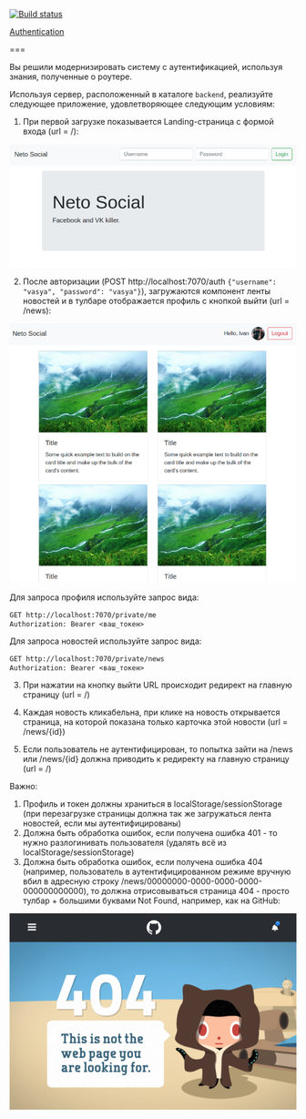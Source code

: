 [![Build status](https://ci.appveyor.com/api/projects/status/fa9nfnfrca8ya8s4/branch/master?svg=true)](https://ci.appveyor.com/project/RebikHub/ra-route-auth/branch/master)

[Authentication](https://rebikhub.github.io/ra-route-auth/)

===

Вы решили модернизировать систему с аутентификацией, используя знания, полученные о роутере.

Используя сервер, расположенный в каталоге `backend`, реализуйте следующее приложение, удовлетворяющее следующим условиям:

1. При первой загрузке показывается Landing-страница с формой входа (url = /):

![](./assets/unauthenticated.png)

2. После авторизации (POST http://localhost:7070/auth `{"username": "vasya", "password": "vasya"}`), загружаются компонент ленты новостей и в тулбаре отображается профиль с кнопкой выйти (url = /news):

![](./assets/authenticated.png)

Для запроса профиля используйте запрос вида:
```
GET http://localhost:7070/private/me
Authorization: Bearer <ваш_токен>
```

Для запроса новостей используйте запрос вида:
```
GET http://localhost:7070/private/news
Authorization: Bearer <ваш_токен>
```

3. При нажатии на кнопку выйти URL происходит редирект на главную страницу (url = /)

4. Каждая новость кликабельна, при клике на новость открывается страница, на которой показана только карточка этой новости (url = /news/{id}) 

5. Если пользователь не аутентифицирован, то попытка зайти на /news или /news/{id} должна приводить к редиректу на главную страницу (url = /)

Важно:
1. Профиль и токен должны храниться в localStorage/sessionStorage (при перезагрузке страницы должна так же загружаться лента новостей, если мы аутентифицированы)
1. Должна быть обработка ошибок, если получена ошибка 401 - то нужно разлогинивать пользователя (удалять всё из localStorage/sessionStorage)
1. Должна быть обработка ошибок, если получена ошибка 404 (например, пользователь в аутентифицированном режиме вручную вбил в адресную строку /news/00000000-0000-0000-0000-000000000000), то должна отрисовываться страница 404 - просто тулбар + большими буквами Not Found, например, как на GitHub:

![404](./assets/404.png)